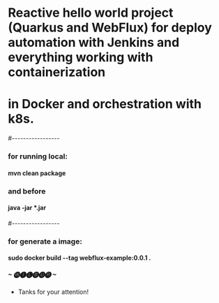                                                    
# Reactive hello world project (Quarkus and WebFlux) for deploy automation with Jenkins and everything working with containerization 
# in Docker and orchestration with k8s.

#-----------------
### for running local:
#### mvn clean package
### and before
#### java -jar *.jar
#-----------------
### for generate a image:
#### sudo docker build --tag webflux-example:0.0.1 .

##### ~ 🅦🅘🅛🅑🅤🅡 ~

 - Tanks for your attention!